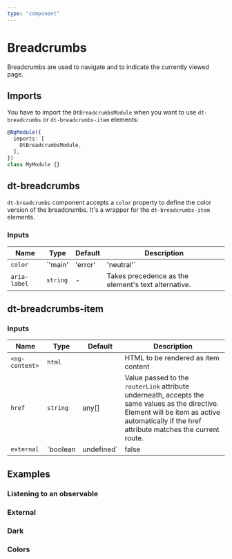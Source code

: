 ```yaml
---
type: "component"
---
```


# Breadcrumbs

<docs-source-example example="DefaultBreadcrumbsExampleComponent"></docs-source-example>

Breadcrumbs are used to navigate and to indicate the currently viewed page.

## Imports

You have to import the `DtBreadcrumbsModule` when you want to use `dt-breadcrumbs` or `dt-breadcrumbs-item` elements:

```typescript
@NgModule({
  imports: [
    DtBreadcrumbsModule,
  ],
})
class MyModule {}
```


## dt-breadcrumbs

`dt-breadcrumbs` component accepts a `color` property to define the color version of the breadcrumbs. It's a wrapper for the `dt-breadcrumbs-item` elements.

### Inputs

| Name | Type | Default | Description |
| --- | --- | --- | --- |
| `color` | `'main' | 'error' | 'neutral'` | `main` | Current variation of the theme color which is applied to the color of the breadcrumbs.|
| `aria-label` | `string` | - | Takes precedence as the element's text alternative.|


## dt-breadcrumbs-item

### Inputs

| Name | Type | Default | Description |
| --- | --- | --- | --- |
| `<ng-content>` | `html` | | HTML to be rendered as item content |
| `href` | `string` | any[] | Value passed to the `routerLink` attribute underneath, accepts the same values as the directive. Element will be item as active automatically if the href attribute matches the current route. |
| `external` | `boolean | undefined` | false | If empty or truthy parameter given, the `href` attribute will not be interpreted as internal router link but rather as en external href |

## Examples

### Listening to an observable

<docs-source-example example="ObservableBreadcrumbsExampleComponent"></docs-source-example>

### External

<docs-source-example example="ExternalBreadcrumbsExampleComponent"></docs-source-example>

### Dark

<docs-source-example example="DarkBreadcrumbsExampleComponent" themedark="true"></docs-source-example>


### Colors

<docs-source-example example="ColorBreadcrumbsExampleComponent"></docs-source-example>
